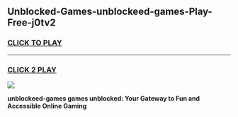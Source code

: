 
## Unblocked-Games-unblockeed-games-Play-Free-j0tv2
<h3>
<a href="https://premium76.site?title=unblockeed-games&ref=19M">CLICK TO PLAY</a></h3>
<hr>

<h3>
<a href="https://premium76.site?title=unblockeed-games&ref=19M">CLICK 2 PLAY</a>
  
</h3>

<a href="https://premium76.site?title=unblockeed-games&ref=19M"><img src="https://clearcache.store/games.png"></a>


**unblockeed-games games unblocked: Your Gateway to Fun and Accessible Online Gaming**
